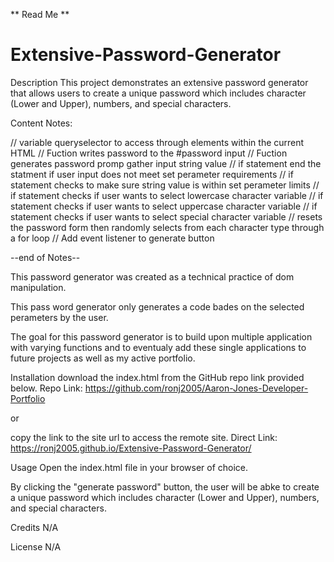 ** Read Me **

# Extensive-Password-Generator
Description
This project demonstrates an extensive password generator that allows users to create a unique password which includes character (Lower and Upper), numbers, and special characters.


Content Notes: 

// variable queryselector to access through elements within the current HTML
// Fuction writes password to the #password input
// Fuction generates password promp gather input string value
// if statement end the statment if user input does not meet set perameter requirements
// if statement checks to make sure string value is within set perameter limits
// if statement checks if user wants to select lowercase character variable
// if statement checks if user wants to select uppercase character variable
// if statement checks if user wants to select special character variable
// resets the password form then randomly selects from each character type through a for loop
// Add event listener to generate button

--end of Notes--

This password generator was created as a technical practice of dom manipulation.

This pass word generator only generates a code bades on the selected perameters by the user.

The goal for this password generator is to build upon multiple application with varying functions and to eventualy add these single applications to future projects as well as my active portfolio.

Installation
download the index.html from the GitHub repo link provided below.
Repo Link: https://github.com/ronj2005/Aaron-Jones-Developer-Portfolio

or

copy the link to the site url to access the remote site.
Direct Link: https://ronj2005.github.io/Extensive-Password-Generator/

Usage
Open the index.html file in your browser of choice.

By clicking the "generate password" button, the user will be abke to create a unique password which includes character (Lower and Upper), numbers, and special characters.

Credits
N/A

License
N/A

